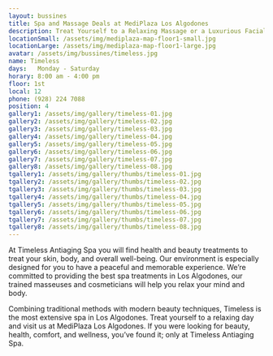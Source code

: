 ```yaml
---
layout: bussines
title: Spa and Massage Deals at MediPlaza Los Algodones
description: Treat Yourself to a Relaxing Massage or a Luxurious Facial at One of the Most Complete Spas in Los Algodones, Mexico. Only Here at Timeless Spa in MediPlaza Los Algodones.
locationSmall: /assets/img/mediplaza-map-floor1-small.jpg
locationLarge: /assets/img/mediplaza-map-floor1-large.jpg
avatar: /assets/img/bussines/timeless.jpg
name: Timeless
days:	Monday - Saturday
horary: 8:00 am - 4:00 pm
floor: 1st
local: 12
phone: (928) 224 7088
position: 4
gallery1: /assets/img/gallery/timeless-01.jpg
gallery2: /assets/img/gallery/timeless-02.jpg
gallery3: /assets/img/gallery/timeless-03.jpg
gallery4: /assets/img/gallery/timeless-04.jpg
gallery5: /assets/img/gallery/timeless-05.jpg
gallery6: /assets/img/gallery/timeless-06.jpg
gallery7: /assets/img/gallery/timeless-07.jpg
gallery8: /assets/img/gallery/timeless-08.jpg
tgallery1: /assets/img/gallery/thumbs/timeless-01.jpg
tgallery2: /assets/img/gallery/thumbs/timeless-02.jpg
tgallery3: /assets/img/gallery/thumbs/timeless-03.jpg
tgallery4: /assets/img/gallery/thumbs/timeless-04.jpg
tgallery5: /assets/img/gallery/thumbs/timeless-05.jpg
tgallery6: /assets/img/gallery/thumbs/timeless-06.jpg
tgallery7: /assets/img/gallery/thumbs/timeless-07.jpg
tgallery8: /assets/img/gallery/thumbs/timeless-08.jpg
---
```

At Timeless Antiaging Spa you will find health and beauty treatments to treat your skin, body, and overall well-being. Our environment is especially designed for you to have a peaceful and memorable experience. We’re committed to providing the best spa treatments in Los Algodones, our trained masseuses and cosmeticians will help you relax your mind and body.

Combining traditional methods with modern beauty techniques, Timeless is the most extensive spa in Los Algodones. Treat yourself to a relaxing day and visit us at MediPlaza Los Algodones. If you were looking for beauty, health, comfort, and wellness, you’ve found it; only at Timeless Antiaging Spa.
